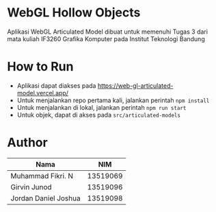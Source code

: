 # WebGL Hollow Objects

Aplikasi WebGL Articulated Model dibuat untuk memenuhi Tugas 3 dari mata kuliah IF3260 Grafika Komputer pada Institut Teknologi Bandung

# How to Run

- Aplikasi dapat diakses pada https://web-gl-articulated-model.vercel.app/
- Untuk menjalankan repo pertama kali, jalankan perintah `npm install`
- Untuk menjalankan di lokal, jalankan perintah `npm run start`
- Untuk objek, dapat di akses pada `src/articulated-models`

# Author

| Nama                 | NIM      |
| -------------------- | -------- |
| Muhammad Fikri. N    | 13519069 |
| Girvin Junod         | 13519096 |
| Jordan Daniel Joshua | 13519098 |
